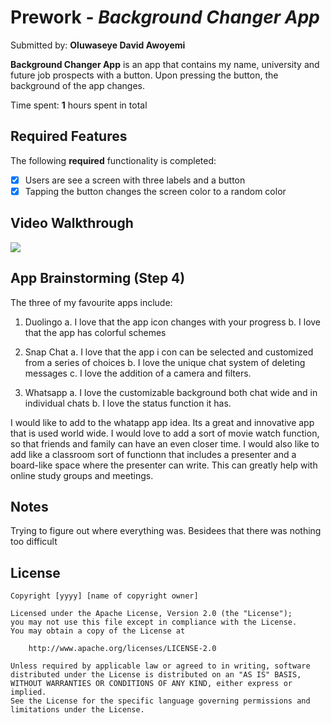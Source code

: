 # Prework - *Background Changer App*

Submitted by: **Oluwaseye David Awoyemi**

**Background  Changer App** is an app that contains my name, university and future job prospects with a button. Upon pressing the button,  the background of the app changes.

Time spent: **1** hours spent in total

## Required Features

The following **required** functionality is completed:

- [x] Users are see a screen with three labels and a button
- [x] Tapping the button changes the screen color to a random color
 
## Video Walkthrough

<div>
    <a href="https://www.loom.com/share/4ddfda1096bf4b149ee802bfad8f7991">
    </a>
    <a href="https://www.loom.com/share/4ddfda1096bf4b149ee802bfad8f7991">
      <img style="max-width:300px;" src="https://cdn.loom.com/sessions/thumbnails/4ddfda1096bf4b149ee802bfad8f7991-8f7d56d44d627f22-full-play.gif">
    </a>
  </div>


## App Brainstorming (Step 4)
The three of my favourite apps include:
1. Duolingo
    a. I love that the app icon changes with your progress
    b. I love that the app has colorful schemes

2. Snap Chat
    a. I love that the app i con can be selected and customized from a series of choices
    b. I love the unique chat system of deleting messages
    c. I love the addition of a camera  and filters.

3. Whatsapp
    a. I  love the customizable background both chat wide and in individual chats
    b. I love the status function it has.

I would like to add to the whatapp app idea. Its a great and  innovative app  that is used world wide. I would love to add a sort of movie watch function, so that friends  and family can have an even closer time. I would also like to add like a classroom sort of functionn that includes a presenter and a board-like space where the presenter can write. This can greatly help with online study groups and meetings.

## Notes

Trying to figure out where everything was. Besidees that  there was nothing too difficult

## License

    Copyright [yyyy] [name of copyright owner]

    Licensed under the Apache License, Version 2.0 (the "License");
    you may not use this file except in compliance with the License.
    You may obtain a copy of the License at

        http://www.apache.org/licenses/LICENSE-2.0

    Unless required by applicable law or agreed to in writing, software
    distributed under the License is distributed on an "AS IS" BASIS,
    WITHOUT WARRANTIES OR CONDITIONS OF ANY KIND, either express or implied.
    See the License for the specific language governing permissions and
    limitations under the License.
